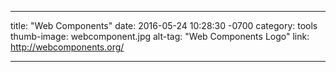 ---

title:  "Web Components"
date:   2016-05-24 10:28:30 -0700
category: tools
thumb-image: webcomponent.jpg
alt-tag: "Web Components Logo"
link: http://webcomponents.org/

---